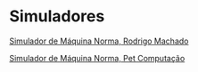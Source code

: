 

# Simuladores
[Simulador de Máquina Norma, Rodrigo Machado](https://www.inf.ufrgs.br/~rma/simuladores/norma.html)

[Simulador de Máquina Norma, Pet Computação](https://www.inf.ufrgs.br/pet/pinguim/norma/)